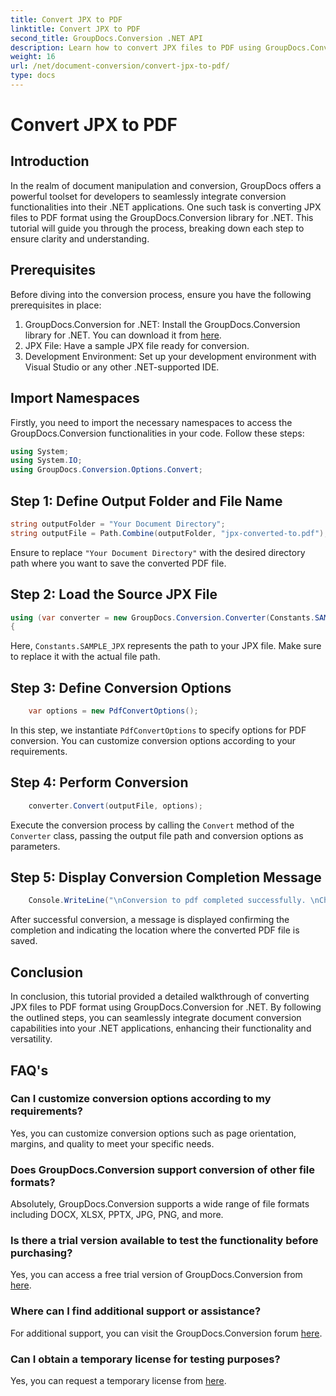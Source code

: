 ```yaml
---
title: Convert JPX to PDF
linktitle: Convert JPX to PDF
second_title: GroupDocs.Conversion .NET API
description: Learn how to convert JPX files to PDF using GroupDocs.Conversion for .NET. Follow our step-by-step tutorial for seamless integration.
weight: 16
url: /net/document-conversion/convert-jpx-to-pdf/
type: docs
---
```

# Convert JPX to PDF

## Introduction
In the realm of document manipulation and conversion, GroupDocs offers a powerful toolset for developers to seamlessly integrate conversion functionalities into their .NET applications. One such task is converting JPX files to PDF format using the GroupDocs.Conversion library for .NET. This tutorial will guide you through the process, breaking down each step to ensure clarity and understanding.
## Prerequisites
Before diving into the conversion process, ensure you have the following prerequisites in place:
1. GroupDocs.Conversion for .NET: Install the GroupDocs.Conversion library for .NET. You can download it from [here](https://releases.groupdocs.com/conversion/net/).
2. JPX File: Have a sample JPX file ready for conversion.
3. Development Environment: Set up your development environment with Visual Studio or any other .NET-supported IDE.

## Import Namespaces
Firstly, you need to import the necessary namespaces to access the GroupDocs.Conversion functionalities in your code. Follow these steps:

```csharp
using System;
using System.IO;
using GroupDocs.Conversion.Options.Convert;
```

## Step 1: Define Output Folder and File Name
```csharp
string outputFolder = "Your Document Directory";
string outputFile = Path.Combine(outputFolder, "jpx-converted-to.pdf");
```
Ensure to replace `"Your Document Directory"` with the desired directory path where you want to save the converted PDF file.
## Step 2: Load the Source JPX File
```csharp
using (var converter = new GroupDocs.Conversion.Converter(Constants.SAMPLE_JPX))
{
```
Here, `Constants.SAMPLE_JPX` represents the path to your JPX file. Make sure to replace it with the actual file path.
## Step 3: Define Conversion Options
```csharp
    var options = new PdfConvertOptions();
```
In this step, we instantiate `PdfConvertOptions` to specify options for PDF conversion. You can customize conversion options according to your requirements.
## Step 4: Perform Conversion
```csharp
    converter.Convert(outputFile, options);
```
Execute the conversion process by calling the `Convert` method of the `Converter` class, passing the output file path and conversion options as parameters.
## Step 5: Display Conversion Completion Message
```csharp
    Console.WriteLine("\nConversion to pdf completed successfully. \nCheck output in {0}", outputFolder);
```
After successful conversion, a message is displayed confirming the completion and indicating the location where the converted PDF file is saved.

## Conclusion
In conclusion, this tutorial provided a detailed walkthrough of converting JPX files to PDF format using GroupDocs.Conversion for .NET. By following the outlined steps, you can seamlessly integrate document conversion capabilities into your .NET applications, enhancing their functionality and versatility.
## FAQ's
### Can I customize conversion options according to my requirements?
Yes, you can customize conversion options such as page orientation, margins, and quality to meet your specific needs.
### Does GroupDocs.Conversion support conversion of other file formats?
Absolutely, GroupDocs.Conversion supports a wide range of file formats including DOCX, XLSX, PPTX, JPG, PNG, and more.
### Is there a trial version available to test the functionality before purchasing?
Yes, you can access a free trial version of GroupDocs.Conversion from [here](https://releases.groupdocs.com/).
### Where can I find additional support or assistance?
For additional support, you can visit the GroupDocs.Conversion forum [here](https://forum.groupdocs.com/c/conversion/11).
### Can I obtain a temporary license for testing purposes?
Yes, you can request a temporary license from [here](https://purchase.groupdocs.com/temporary-license/).
